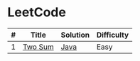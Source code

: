 # LeetCode

| # | Title | Solution | Difficulty |
|---| ----- | -------- |----------- |
|1|[Two Sum](https://leetcode.com/problems/two-sum/)|[Java](.algorithms/java/src/twoSum/TwoSum.java)|Easy|

